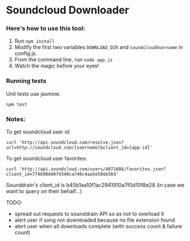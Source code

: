 # Soundcloud Downloader

### Here's how to use this tool:
  1. Run `npm install`
  2. Modify the first two variables `DOWNLOAD_DIR` and `soundcloudUsername` in config.js.
  3. From the command line, run `node app.js`
  4. Watch the magic before your eyes!


### Running tests
Unit tests use jasmine.

    npm test


### Notes:

To get soundcloud user id:

    curl 'http://api.soundcloud.com/resolve.json?url=http://soundcloud.com/[username]&client_id=[app-id]'

To get soundcloud user favorites:

    curl 'http://api.soundcloud.com/users/4071686/favorites.json?client_id=774690d4074340ca740c4aa5e50de56d'


Sounddrain's client_id is b45b1aa10f1ac2941910a7f0d10f8e28 (in case we want to query on their behalf...)

TODO:
- spread out requests to sounddrain API so as not to overload it
- alert user if song not downloaded because no file extension found
- alert user when all downloads complete (with success count & failure count)